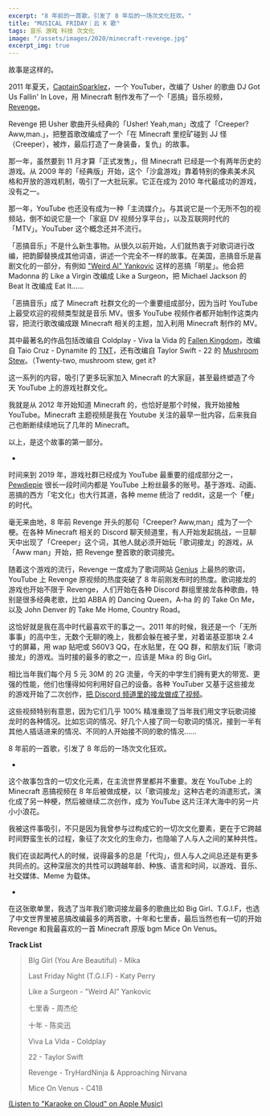 ```yaml
---
excerpt: "8 年前的一首歌，引发了 8 年后的一场次文化狂欢。"
title: "MUSICAL FRIDAY｜云 K 歌"
tags: 音乐 游戏 科技 次文化
image: "/assets/images/2020/minecraft-revenge.jpg"
excerpt_img: true
---
```


故事是这样的。

2011 年夏天，[CaptainSparklez](https://www.youtube.com/user/CaptainSparklez)，一个 YouTuber，改编了 Usher 的歌曲 DJ Got Us Fallin' In Love，用 Minecraft 制作发布了一个「恶搞」音乐视频，[Revenge](https://www.youtube.com/watch?v=cPJUBQd-PNM)。

Revenge 把 Usher 歌曲开头经典的「Usher! Yeah,man」改成了「Creeper? Aww,man.」，把整首歌改编成了一个「在 Minecraft 里挖矿碰到 JJ 怪（Creeper），被炸，最后打造了一身装备，复仇」的故事。

那一年，虽然要到 11 月才算「正式发售」，但 Minecraft 已经是一个有两年历史的游戏。从 2009 年的「经典版」开始，这个「沙盒游戏」靠着特别的像素美术风格和开放的游戏机制，吸引了一大批玩家。它正在成为 2010 年代最成功的游戏，没有之一。

那一年，YouTube 也还没有成为一种「主流媒介」。与其说它是一个无所不包的视频站，倒不如说它是一个「家庭 DV 视频分享平台」，以及互联网时代的「MTV」。YouTuber 这个概念还并不流行。

「恶搞音乐」不是什么新生事物。从很久以前开始，人们就热衷于对歌词进行改编，把韵脚替换成其他词语，讲述一个完全不一样的故事。在美国，恶搞音乐是喜剧文化的一部分，有例如 ["Weird Al" Yankovic](https://en.wikipedia.org/wiki/%22Weird_Al%22_Yankovic) 这样的恶搞「明星」。他会把 Madonna 的 Like a Virgin 改编成 Like a Surgeon，把 Michael Jackson 的 Beat It 改编成 Eat It……

「恶搞音乐」成了 Minecraft 社群文化的一个重要组成部分，因为当时 YouTube 上最受欢迎的视频类型就是音乐 MV。很多 YouTube 视频作者都开始制作这类内容，把流行歌改编成跟 Minecraft 相关的主题，加入利用 Minecraft 制作的 MV。

其中最著名的作品包括改编自 Coldplay - Viva la Vida 的 [Fallen Kingdom](https://www.youtube.com/watch?v=I-sH53vXP2A)，改编自 Taio Cruz - Dynamite 的 [TNT](https://www.youtube.com/watch?v=k2rDbRUDkds)，还有改编自 Taylor Swift - 22 的 [Mushroom Stew](https://www.youtube.com/watch?v=3Xt40GQjdf4)。（Twenty-two, mushroom stew, get it?

这一系列的内容，吸引了更多玩家加入 Minecraft 的大家庭，甚至最终塑造了今天 YouTube 上的游戏社群文化。

我就是从 2012 年开始知道 Minecraft 的，也恰好是那个时候，我开始接触 YouTube。Minecraft 主题视频是我在 Youtube 关注的最早一批内容，后来我自己也断断续续地玩了几年的 Minecraft。

以上，是这个故事的第一部分。

-

时间来到 2019 年，游戏社群已经成为 YouTube 最重要的组成部分之一，[Pewdiepie](https://www.youtube.com/user/PewDiePie) 很长一段时间内都是 YouTube 上粉丝最多的账号。基于游戏、动画、恶搞的西方「宅文化」也大行其道，各种 meme 统治了 reddit，这是一个「梗」的时代。

毫无来由地，8 年前 Revenge 开头的那句「Creeper? Aww,man」成为了一个梗。在各种 Minecraft 相关的 Discord 聊天频道里，有人开始发起挑战，一旦聊天中出现了「Creeper」这个词，其他人就必须开始玩「歌词接龙」的游戏，从「Aww man」开始，把 Revenge 整首歌的歌词接完。

随着这个游戏的流行，Revenge 一度成为了歌词网站 [Genius](genius.com) 上最热的歌词，YouTube 上 Revenge 原视频的热度突破了 8 年前刚发布时的热度。歌词接龙的游戏也开始不限于 Revenge，人们开始在各种 Discord 群组里接龙各种歌曲，特别是很多经典老歌，比如 ABBA 的 Dancing Queen，A-ha 的 的 Take On Me，以及 John Denver 的 Take Me Home, Country Road。

这恰好就是我在高中时代最喜欢干的事之一。2011 年的时候，我还是一个「无所事事」的高中生，无数个无聊的晚上，我都会躲在被子里，对着诺基亚那块 2.4 寸的屏幕，用 wap 贴吧或 S60V3 QQ，在水贴里，在 QQ 群，和朋友们玩「歌词接龙」的游戏。当时接的最多的歌之一，应该是 Mika 的 Big Girl。

相比当年我们每个月 5 元 30M 的 2G 流量，今天的中学生们拥有更大的带宽、更强的性能，他们也懂得如何利用好自己的设备。各种 YouTuber 又基于这些接龙的游戏开始了二次创作，[把 Discord 频道里的接龙做成了视频](https://www.youtube.com/watch?v=90sqgexVelc)。

这些视频特别有意思，因为它们几乎 100% 精准重现了当年我们用文字玩歌词接龙时的各种情况。比如忘词的情况、好几个人接了同一句歌词的情况，接到一半有其他人插话进来的情况、不同的人开始接不同的歌的情况……

8 年前的一首歌，引发了 8 年后的一场次文化狂欢。

-

这个故事包含的一切文化元素，在主流世界里都并不重要。发在 YouTube 上的 Minecraft 恶搞视频在 8 年后被做成梗，以「歌词接龙」这种古老的消遣形式，演化成了另一种梗，然后被继续二次创作，成为 YouTube 这片汪洋大海中的另一片小小浪花。

我被这件事吸引，不只是因为我曾参与过构成它的一切次文化要素，更在于它跨越时间野蛮生长的过程，象征了次文化的生命力，也隐喻了人与人之间的某种共性。

我们在谈起两代人的时候，说得最多的总是「代沟」，但人与人之间总还是有更多共同点的。这种深层次的共性可以跨越年龄、种族、语言和时间，以游戏、音乐、社交媒体、Meme 为载体。

-

在这张歌单里，我选了当年我们歌词接龙最多的歌曲比如 Big Girl、T.G.I.F，也选了中文世界里被恶搞改编最多的两首歌，十年和七里香，最后当然也有一切的开始 Revenge 和我最喜欢的一首 Minecraft 原版 bgm Mice On Venus。

**Track List**

> BIg Girl (You Are Beautiful) - Mika
> 
> Last Friday Night (T.G.I.F) - Katy Perry
> 
> Like a Surgeon - "Weird Al" Yankovic
> 
> 七里香 - 周杰伦
> 
> 十年 - 陈奕迅
> 
> Viva La Vida - Coldplay
> 
> 22 - Taylor Swift
> 
> Revenge - TryHardNinja & Approaching Nirvana
> 
> Mice On Venus - C418

[(Listen to "Karaoke on Cloud" on Apple Music)](https://music.apple.com/us/playlist/karaoke-on-cloud/pl.u-9N9L1rpux89930N)